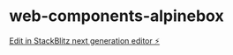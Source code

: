 # web-components-alpinebox

[Edit in StackBlitz next generation editor ⚡️](https://stackblitz.com/~/github.com/hasanirogers/web-components-alpinebox)